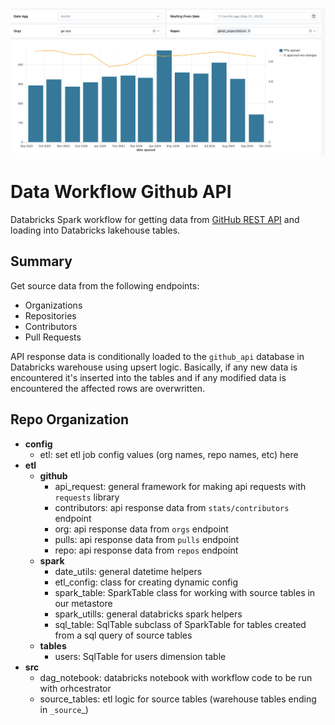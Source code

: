 ![Github PR Metrics Example Chart](https://github.com/tannerbeam/github-repo-metrics-spark/blob/main/chart_example.png?raw=true)

# Data Workflow Github API
Databricks Spark workflow for getting data from [GitHub REST API](https://docs.github.com/en/rest?apiVersion=2022-11-28) and loading into Databricks lakehouse tables.

## Summary
Get source data from the following endpoints:
- Organizations
- Repositories
- Contributors
- Pull Requests

API response data is conditionally loaded to the `github_api` database in Databricks warehouse using upsert logic. Basically, if any new data is encountered it's inserted into the tables and if any modified data is encountered the affected rows are overwritten.

## Repo Organization

- **config**
  - etl: set etl job config values (org names, repo names, etc) here
- **etl**
  - **github**
    - api_request: general framework for making api requests with `requests` library
    - contributors: api response data from `stats/contributors` endpoint
    - org: api response data from `orgs` endpoint
    - pulls: api response data from `pulls` endpoint
    - repo: api response data from `repos` endpoint     
  - **spark**
    - date_utils: general datetime helpers
    - etl_config: class for creating dynamic config
    - spark_table: SparkTable class for working with source tables in our metastore
    - spark_utills: general databricks spark helpers
    - sql_table: SqlTable subclass of SparkTable for tables created from a sql query of source tables
  - **tables**
    - users: SqlTable for users dimension table
- **src**
  -  dag_notebook: databricks notebook with workflow code to be run with orhcestrator
  -  source_tables: etl logic for source tables (warehouse tables ending in `_source`_)
 

